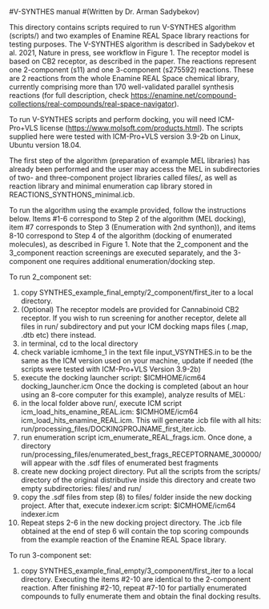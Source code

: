 #V-SYNTHES manual 
#(Written by Dr. Arman Sadybekov)

This directory contains scripts required to run V-SYNTHES algorithm (scripts/) and two examples of Enamine REAL Space library reactions for testing purposes.  The V-SYNTHES algorithm is described in Sadybekov et al. 2021, Nature in press, see workflow in Figure 1.  The receptor model is based on CB2 receptor, as described in the paper. The reactions represent one 2-component (s11) and one 3-component (s275592) reactions. These are 2 reactions from the whole Enamine REAL Space chemical library, currently comprising more than 170 well-validated parallel synthesis reactions (for full description, check https://enamine.net/compound-collections/real-compounds/real-space-navigator). 

To run V-SYNTHES scripts and perform docking, you will need ICM-Pro+VLS license (https://www.molsoft.com/products.html). The scripts supplied here were tested with ICM-Pro+VLS version 3.9-2b on Linux, Ubuntu version 18.04.

The first step of the algorithm (preparation of example MEL libraries) has already been performed and the user may access the MEL in subdirectories of two- and three-component project libraries called files/, as well as reaction library and minimal enumeration cap library stored in REACTIONS_SYNTHONS_minimal.icb. 

To run the algorithm using the example provided, follow the instructions below. Items #1-6 correspond to Step 2 of the algorithm (MEL docking), item #7 corresponds to Step 3 (Enumeration with 2nd synthon)), and items 8-10 correspond to Step 4 of the algorithm (docking of enumerated molecules), as described in Figure 1.  Note that the 2_component and the 3_component reaction screenings are executed separately, and the 3-component one requires additional enumeration/docking step. 

To run 2_component set:  
1) copy SYNTHES_example_final_empty/2_component/first_iter to a local directory.
2) (Optional) The receptor models are provided for Cannabinoid CB2 receptor. If you wish to run screening for another receptor, delete all files in run/ subdirectory and put your ICM docking maps files (.map, .dtb etc) there instead.
3) in terminal, cd to the local directory
4) check variable icmhome_1 in the text file input_VSYNTHES.in to be the same as the ICM version used on your machine, update if needed (the scripts were tested with ICM-Pro+VLS Version 3.9-2b)
5) execute the docking launcher script: $ICMHOME/icm64 docking_launcher.icm
Once the docking is completed (about an hour using an 8-core computer for this example), analyze results of MEL:
6) in the local folder above run/, execute ICM script icm_load_hits_enamine_REAL.icm: $ICMHOME/icm64 icm_load_hits_enamine_REAL.icm. This will generate .icb file with all hits: run/processing_files/DOCKINGPROJNAME_first_iter.icb. 
7) run enumeration script icm_enumerate_REAL_frags.icm. Once done, a directory run/processing_files/enumerated_best_frags_RECEPTORNAME_300000/ will appear with the .sdf files of enumerated best fragments
8) create new docking project directory. Put all the scripts from the scripts/ directory of the original distributive inside this directory and create two empty subdirectories: files/ and run/
9) copy the .sdf files from step (8) to files/ folder inside the new docking project. After that, execute indexer.icm script: $ICMHOME/icm64 indexer.icm
10) Repeat steps 2-6 in the new docking project directory. The .icb file obtained at the end of step 6 will contain the top scoring compounds from the example reaction of the Enamine REAL Space library. 

To run 3-component set: 
 1) copy SYNTHES_example_final_empty/3_component/first_iter to a local directory.
Executing the items #2-10 are identical to the 2-component reaction. After finishing #2-10, repeat #7-10 for partially enumerated compounds to fully enumerate them and obtain the final docking results.






